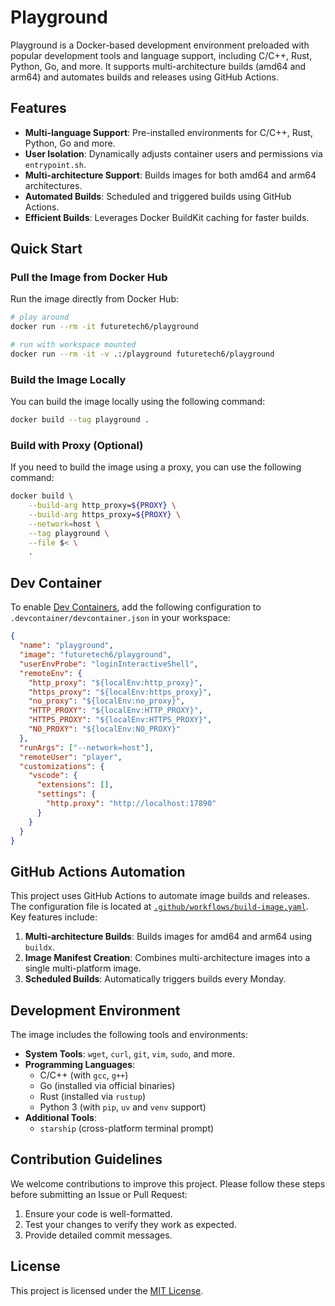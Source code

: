# Playground

Playground is a Docker-based development environment preloaded with popular development tools and language support, including C/C++, Rust, Python, Go, and more. It supports multi-architecture builds (amd64 and arm64) and automates builds and releases using GitHub Actions.

## Features

- **Multi-language Support**: Pre-installed environments for C/C++, Rust, Python, Go and more.
- **User Isolation**: Dynamically adjusts container users and permissions via `entrypoint.sh`.
- **Multi-architecture Support**: Builds images for both amd64 and arm64 architectures.
- **Automated Builds**: Scheduled and triggered builds using GitHub Actions.
- **Efficient Builds**: Leverages Docker BuildKit caching for faster builds.

## Quick Start

### Pull the Image from Docker Hub

Run the image directly from Docker Hub:

```bash
# play around
docker run --rm -it futuretech6/playground

# run with workspace mounted
docker run --rm -it -v .:/playground futuretech6/playground
```

### Build the Image Locally

You can build the image locally using the following command:

```bash
docker build --tag playground .
```

### Build with Proxy (Optional)

If you need to build the image using a proxy, you can use the following command:

```bash
docker build \
    --build-arg http_proxy=${PROXY} \
    --build-arg https_proxy=${PROXY} \
    --network=host \
    --tag playground \
    --file $< \
    .
```

## Dev Container

To enable [Dev Containers](https://github.com/devcontainers/spec), add the following configuration to `.devcontainer/devcontainer.json` in your workspace:

```json
{
  "name": "playground",
  "image": "futuretech6/playground",
  "userEnvProbe": "loginInteractiveShell",
  "remoteEnv": {
    "http_proxy": "${localEnv:http_proxy}",
    "https_proxy": "${localEnv:https_proxy}",
    "no_proxy": "${localEnv:no_proxy}",
    "HTTP_PROXY": "${localEnv:HTTP_PROXY}",
    "HTTPS_PROXY": "${localEnv:HTTPS_PROXY}",
    "NO_PROXY": "${localEnv:NO_PROXY}"
  },
  "runArgs": ["--network=host"],
  "remoteUser": "player",
  "customizations": {
    "vscode": {
      "extensions": [],
      "settings": {
        "http.proxy": "http://localhost:17890"
      }
    }
  }
}
```

## GitHub Actions Automation

This project uses GitHub Actions to automate image builds and releases. The configuration file is located at [`.github/workflows/build-image.yaml`](.github/workflows/build-image.yaml). Key features include:

1. **Multi-architecture Builds**: Builds images for amd64 and arm64 using `buildx`.
2. **Image Manifest Creation**: Combines multi-architecture images into a single multi-platform image.
3. **Scheduled Builds**: Automatically triggers builds every Monday.

## Development Environment

The image includes the following tools and environments:

- **System Tools**: `wget`, `curl`, `git`, `vim`, `sudo`, and more.
- **Programming Languages**:
  - C/C++ (with `gcc`, `g++`)
  - Go (installed via official binaries)
  - Rust (installed via `rustup`)
  - Python 3 (with `pip`, `uv` and `venv` support)
- **Additional Tools**:
  - `starship` (cross-platform terminal prompt)

## Contribution Guidelines

We welcome contributions to improve this project. Please follow these steps before submitting an Issue or Pull Request:

1. Ensure your code is well-formatted.
2. Test your changes to verify they work as expected.
3. Provide detailed commit messages.

## License

This project is licensed under the [MIT License](LICENSE).

